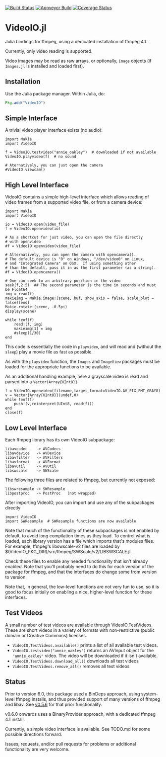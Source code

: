 [![Build Status](https://travis-ci.org/JuliaIO/VideoIO.jl.svg?branch=master)](https://travis-ci.org/JuliaIO/VideoIO.jl)
[![Appveyor Build](https://ci.appveyor.com/api/projects/status/44g5t95ev6ww6kro?svg=true)](https://ci.appveyor.com/project/JuliaIO/videoio-jl)
[![Coverage Status](https://coveralls.io/repos/JuliaIO/VideoIO.jl/badge.png)](https://coveralls.io/r/JuliaIO/VideoIO.jl)

VideoIO.jl
==========

Julia bindings for ffmpeg, using a dedicated installation of ffmpeg 4.1.

Currently, only video reading is supported.

Video images may be read as raw arrays, or optionally, `Image`
objects (if `Images.jl` is installed and loaded first).

Installation
------------
Use the Julia package manager.  Within Julia, do:
```julia
Pkg.add("VideoIO")
```

Simple Interface
----------------
A trivial video player interface exists (no audio):

    import Makie
    import VideoIO

    f = VideoIO.testvideo("annie_oakley")  # downloaded if not available
    VideoIO.playvideo(f)  # no sound

    # Aternatively, you can just open the camera
    #VideoIO.viewcam()

High Level Interface
--------------------

VideoIO contains a simple high-level interface which allows reading of
video frames from a supported video file, or from a camera device:

    import Makie
    import VideoIO

    io = VideoIO.open(video_file)
    f = VideoIO.openvideo(io)

    # As a shortcut for just video, you can upen the file directly
    # with openvideo
    #f = VideoIO.openvideo(video_file)

    # Alternatively, you can open the camera with opencamera().
    # The default device is "0" on Windows, "/dev/video0" on Linux,
    # and "Integrated Camera" on OSX.  If using something other
    # than the default, pass it in as the first parameter (as a string).
    #f = VideoIO.opencamera()

    # One can seek to an arbitrary position in the video
    seek(f,2.5)  ## The second parameter is the time in seconds and must be Float64
    img = read(f)
    makieimg = Makie.image!(scene, buf, show_axis = false, scale_plot = false)[end]
    Makie.rotate!(scene, -0.5pi)
    display(scene)

    while !eof(f)
        read!(f, img)
        makieimg[1] = img
        #sleep(1/30)
    end

This code is essentially the code in `playvideo`, and will read and
(without the `sleep`) play a movie file as fast as possible.

As with the `playvideo` function, the `Images` and `ImageView` packages
must be loaded for the appropriate functions to be available.

As an additional handling example, here a grayscale video is read and parsed into a `Vector(Array{UInt8}}`
```
f = VideoIO.openvideo(filename,target_format=VideoIO.AV_PIX_FMT_GRAY8)
v = Vector{Array{UInt8}}(undef,0)
while !eof(f)
    push!(v,reinterpret(UInt8, read(f)))
end
close(f)
```


Low Level Interface
-------------------
Each ffmpeg library has its own VideoIO subpackage:

    libavcodec    -> AVCodecs
    libavdevice   -> AVDevice
    libavfilter   -> AVFilters
    libavformat   -> AVFormat
    libavutil     -> AVUtil
    libswscale    -> SWScale

The following three files are related to ffmpeg, but currently not
exposed:

    libswresample -> SWResample
    libpostproc   -> PostProc   (not wrapped)

After importing VideoIO, you can import and use any of the subpackages directly

    import VideoIO
    import SWResample  # SWResample functions are now available

Note that much of the functionality of these subpackages is not enabled
by default, to avoid long compilation times as they load.  To control
what is loaded, each library version has a file which imports that's
modules files.  For example, ffmpeg's libswscale-v2 files are loaded by
$(VideoIO_PKG_DIR)/src/ffmpeg/SWScale/v2/LIBSWSCALE.jl.

Check these files to enable any needed functionality that isn't already
enabled. Note that you'll probably need to do this for each version
of the package for ffmpeg, and that the interfaces do
change some from version to version.

Note that, in general, the low-level functions are not very fun to use,
so it is good to focus initially on enabling a nice, higher-level
function for these interfaces.

Test Videos
-----------

A small number of test videos are available through VideoIO.TestVideos.
These are short videos in a variety of formats with non-restrictive
(public domain or Creative Commons) licenses.

* `VideoIO.TestVideos.available()` prints a list of all available test videos.
* `VideoIO.testvideo("annie_oakley")` returns an AVInput object for the
  `"annie_oakley"` video.  The video will be downloaded if it isn't available.
* `VideoIO.TestVideos.download_all()` downloads all test videos
* `VideoIO.TestVideos.remove_all()` removes all test videos


Status
------
Prior to version 6.0, this package used a BinDeps approach, using system-level ffmpeg 
installs, and thus provided support of many versions of ffmpeg and libav. See [v0.5.6](https://github.com/JuliaIO/VideoIO.jl/releases/tag/v0.5.6) for that prior functionality.

v0.6.0 onwards uses a BinaryProvider approach, with a dedicated ffmpeg 4.1 install.  

Currently, a simple video interface is available. See TODO.md for some possible directions
forward.

Issues, requests, and/or pull requests for problems or additional
functionality are very welcome.
